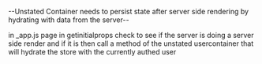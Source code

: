 --Unstated Container needs to persist state after server side rendering by hydrating with data from the server--

in _app.js page in getinitialprops check to see if the server is doing a server side render and if it is then call a method of the unstated usercontainer that will hydrate the store with the currently authed user
